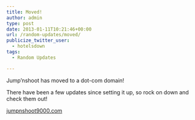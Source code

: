 ```yaml
---
title: Moved!
author: admin
type: post
date: 2013-01-11T10:21:46+00:00
url: /random-updates/moved/
publicize_twitter_user:
  - hotelsdown
tags:
  - Random Updates

---
```

Jump&#8217;nshoot has moved to a dot-com domain!

There have been a few updates since setting it up, so rock on down and check them out!

[jumpnshoot9000.com][1]

 [1]: http://jumpnshoot9000.com/
